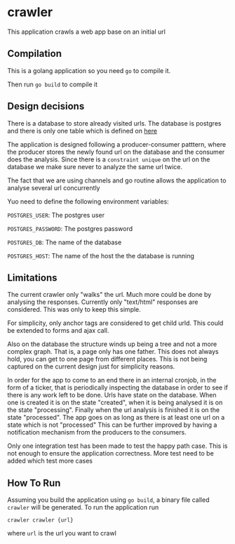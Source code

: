 # crawler

This application crawls a web app base on an initial url

## Compilation

This is a golang application so you need `go` to compile it.

Then run `go build` to compile it

## Design decisions

There is a database to store already visited urls. The database is postgres
and there is only one table which is defined on [here](https://github.com/diegokrule1/crawler/blob/start/migrations/url_up.sql)

The application is designed following a producer-consumer patttern, where the producer stores
the newly found url on the database and the consumer does the analysis.
Since there is a `constraint unique` on the url on the database we make sure 
never to analyze the same url twice.

The fact that we are using channels and go routine allows the application to
analyse several url concurrently

Yuo need to define the following environment variables:

`POSTGRES_USER`: The postgres user

`POSTGRES_PASSWORD`: The postgres password

`POSTGRES_DB`: The name of the database

`POSTGRES_HOST`: The name of the host the the database is running

## Limitations

The current crawler only "walks" the url. Much more could be done by analysing the responses.
Currently only "text/html" responses are considered. This was only to keep this simple.

For simplicity, only anchor tags are considered to get child urld. This could be extended to forms and ajax call.

Also on the database the structure winds up being a tree and not a more complex graph. That is,
a page only has one father. This does not always hold, you can get to one page from different places.
This is not being captured on the current design just for simplicity reasons.

In order for the app to come to an end there in an internal cronjob, in the form
of a ticker, that is periodically inspecting the database in order to see if there is any work 
left to be done.
Urls have state on the database. When one is created it is on the state "created", when it is being analysed it
is on the state "processing". Finally when the url analysis is finished it is on the state "processed".
The app goes on as long as there is at least one url on a state which is not "processed"
This can be further improved by having a notification mechanism from the producers to the consumers.

Only one integration test has been made to test the happy path case. This is
not enough to ensure the application correctness. More test need to be added 
which test more cases

## How To Run
Assuming you build the application using `go build`, a binary file called `crawler` will be generated.
To run the application run

`crawler crawler {url}`
 
where `url` is the url you want to crawl 

